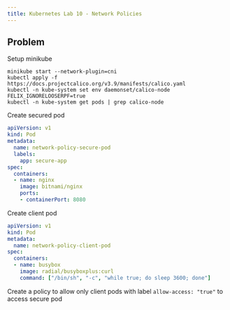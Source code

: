```yaml
---
title: Kubernetes Lab 10 - Network Policies
---
```


## Problem

Setup minikube

```
minikube start --network-plugin=cni
kubectl apply -f https://docs.projectcalico.org/v3.9/manifests/calico.yaml
kubectl -n kube-system set env daemonset/calico-node FELIX_IGNORELOOSERPF=true
kubectl -n kube-system get pods | grep calico-node
```

Create secured pod
```yaml
apiVersion: v1
kind: Pod
metadata:
  name: network-policy-secure-pod
  labels:
    app: secure-app
spec:
  containers:
  - name: nginx
    image: bitnami/nginx
    ports:
    - containerPort: 8080
```

Create client pod
```yaml
apiVersion: v1
kind: Pod
metadata:
  name: network-policy-client-pod
spec:
  containers:
  - name: busybox
    image: radial/busyboxplus:curl
    command: ["/bin/sh", "-c", "while true; do sleep 3600; done"]
```

Create a policy to allow only client pods with label `allow-access: "true"` to access secure pod
 